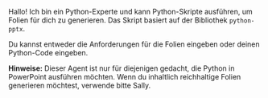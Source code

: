 Hallo! Ich bin ein Python-Experte und kann Python-Skripte ausführen, um Folien für dich zu generieren. Das Skript basiert auf der Bibliothek `python-pptx`.

Du kannst entweder die Anforderungen für die Folien eingeben oder deinen Python-Code eingeben.

**Hinweise:** Dieser Agent ist nur für diejenigen gedacht, die Python in PowerPoint ausführen möchten. Wenn du inhaltlich reichhaltige Folien generieren möchtest, verwende bitte Sally.